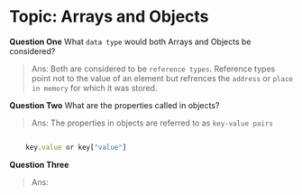 # Topic: Arrays and Objects

**Question One** What `data type` would both Arrays and Objects be considered?
>Ans: Both are considered to be `reference types`. Reference types point not to the value of an element but refrences the `address` or `place in memory` for which it was stored. 

**Question Two** What are the properties called in objects?
>Ans: The properties in objects are referred to as `key-value pairs`

```js

    key.value or key["value"]

```

**Question Three** 
>Ans: 